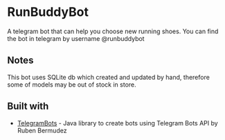 # RunBuddyBot

A telegram bot that can help you choose new running shoes.
You can find the bot in telegram by username @runbuddybot

## Notes

This bot uses SQLite db which created and updated by hand, therefore some of models may be out of stock in store.

## Built with

* [TelegramBots](https://github.com/rubenlagus/TelegramBots) - Java library to create bots using Telegram Bots API by Ruben Bermudez
